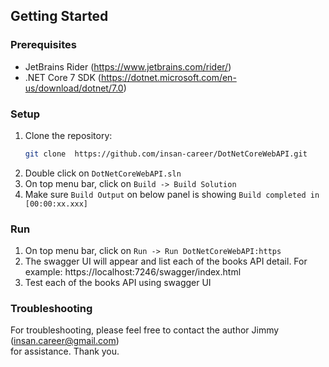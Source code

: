 ## Getting Started

### Prerequisites
* JetBrains Rider (https://www.jetbrains.com/rider/)
* .NET Core 7 SDK (https://dotnet.microsoft.com/en-us/download/dotnet/7.0)

### Setup
1. Clone the repository:
   ```bash
   git clone  https://github.com/insan-career/DotNetCoreWebAPI.git
2. Double click on `DotNetCoreWebAPI.sln`
3. On top menu bar, click on `Build -> Build Solution` 
4. Make sure `Build Output` on below panel is showing `Build completed in [00:00:xx.xxx]`

### Run
1. On top menu bar, click on `Run -> Run DotNetCoreWebAPI:https` 
2. The swagger UI will appear and list each of the books API detail. 
For example: https://localhost:7246/swagger/index.html
3. Test each of the books API using swagger UI

### Troubleshooting
For troubleshooting, please feel free to contact the author Jimmy (insan.career@gmail.com)  
for assistance. Thank you.
